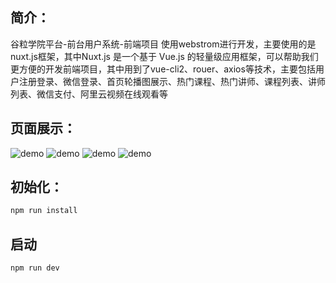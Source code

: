 ## 简介：
谷粒学院平台-前台用户系统-前端项目 使用webstrom进行开发，主要使用的是nuxt.js框架，其中Nuxt.js 是一个基于 Vue.js 的轻量级应用框架，可以帮助我们更方便的开发前端项目，其中用到了vue-cli2、rouer、axios等技术，主要包括用户注册登录、微信登录、首页轮播图展示、热门课程、热门讲师、课程列表、讲师列表、微信支付、阿里云视频在线观看等

## 页面展示：
![demo](https://edu-9804.oss-cn-beijing.aliyuncs.com/%E9%A1%B9%E7%9B%AE%E5%B1%95%E7%A4%BAgif%E6%96%87%E4%BB%B6/GuLiCollege-Foreground-Front1.png)
![demo](https://edu-9804.oss-cn-beijing.aliyuncs.com/%E9%A1%B9%E7%9B%AE%E5%B1%95%E7%A4%BAgif%E6%96%87%E4%BB%B6/GuLiCollege-Foreground-Front2.png)
![demo](https://edu-9804.oss-cn-beijing.aliyuncs.com/%E9%A1%B9%E7%9B%AE%E5%B1%95%E7%A4%BAgif%E6%96%87%E4%BB%B6/GuLiCollege-Foreground-Front3.png)
![demo](https://edu-9804.oss-cn-beijing.aliyuncs.com/%E9%A1%B9%E7%9B%AE%E5%B1%95%E7%A4%BAgif%E6%96%87%E4%BB%B6/GuLiCollege-Foreground-Front4.png)

## 初始化：
``` bash
npm run install
```

## 启动
``` bash
npm run dev
```

